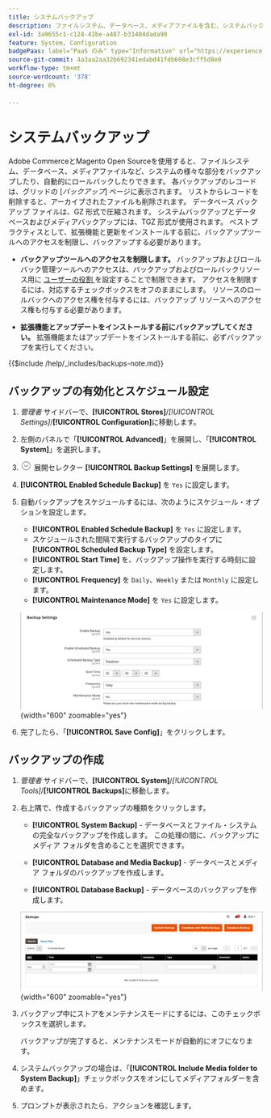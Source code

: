 ```yaml
---
title: システムバックアップ
description: ファイルシステム、データベース、メディアファイルを含む、システムバックアップを作成およびスケジュールする方法を説明します。
exl-id: 3a9655c1-c124-42be-a487-b31404dada90
feature: System, Configuration
badgePaas: label="PaaS のみ" type="Informative" url="https://experienceleague.adobe.com/en/docs/commerce/user-guides/product-solutions" tooltip="Adobe Commerce on Cloud プロジェクト（Adobeが管理する PaaS インフラストラクチャ）およびオンプレミスプロジェクトにのみ適用されます。"
source-git-commit: 4a3aa2aa32b692341edabd41fdb608e3cff5d8e0
workflow-type: tm+mt
source-wordcount: '378'
ht-degree: 0%

---
```


# システムバックアップ

Adobe CommerceとMagento Open Sourceを使用すると、ファイルシステム、データベース、メディアファイルなど、システムの様々な部分をバックアップしたり、自動的にロールバックしたりできます。 各バックアップのレコードは、グリッドの [_バックアップ_] ページに表示されます。 リストからレコードを削除すると、アーカイブされたファイルも削除されます。 データベース バックアップ ファイルは、GZ 形式で圧縮されます。 システムバックアップとデータベースおよびメディアバックアップには、TGZ 形式が使用されます。 ベストプラクティスとして、拡張機能と更新をインストールする前に、バックアップツールへのアクセスを制限し、バックアップする必要があります。

- **バックアップツールへのアクセスを制限します。** バックアップおよびロールバック管理ツールへのアクセスは、バックアップおよびロールバックリソース用に [ ユーザーの役割 ](permissions-user-roles.md) を設定することで制限できます。 アクセスを制限するには、対応するチェックボックスをオフのままにします。 リソースのロールバックへのアクセス権を付与するには、バックアップ リソースへのアクセス権も付与する必要があります。

- **拡張機能とアップデートをインストールする前にバックアップしてください。** 拡張機能またはアップデートをインストールする前に、必ずバックアップを実行してください。

{{$include /help/_includes/backups-note.md}}

## バックアップの有効化とスケジュール設定

1. _管理者_ サイドバーで、**[!UICONTROL Stores]**/_[!UICONTROL Settings]_/**[!UICONTROL Configuration]**&#x200B;に移動します。

1. 左側のパネルで「**[!UICONTROL Advanced]**」を展開し、「**[!UICONTROL System]**」を選択します。

1. ![ の ](../assets/icon-display-expand.png) 展開セレクター **[!UICONTROL Backup Settings]** を展開します。

1. **[!UICONTROL Enabled Schedule Backup]** を `Yes` に設定します。

1. 自動バックアップをスケジュールするには、次のようにスケジュール・オプションを設定します。

   - **[!UICONTROL Enabled Schedule Backup]** を `Yes` に設定します。
   - スケジュールされた間隔で実行するバックアップのタイプに **[!UICONTROL Scheduled Backup Type]** を設定します。
   - **[!UICONTROL Start Time]** を、バックアップ操作を実行する時刻に設定します。
   - **[!UICONTROL Frequency]** を `Daily`、`Weekly` または `Monthly` に設定します。
   - **[!UICONTROL Maintenance Mode]** を `Yes` に設定します。

   ![ 詳細設定 – バックアップ ](../configuration-reference/advanced/assets/system-scheduled-backup-settings.png){width="600" zoomable="yes"}

1. 完了したら、「**[!UICONTROL Save Config]**」をクリックします。

## バックアップの作成

1. _管理者_ サイドバーで、**[!UICONTROL System]**/_[!UICONTROL Tools]_/**[!UICONTROL Backups]**&#x200B;に移動します。

1. 右上隅で、作成するバックアップの種類をクリックします。

   - **[!UICONTROL System Backup]** - データベースとファイル・システムの完全なバックアップを作成します。 この処理の間に、バックアップにメディア フォルダを含めることを選択できます。

   - **[!UICONTROL Database and Media Backup]** - データベースとメディア フォルダのバックアップを作成します。

   - **[!UICONTROL Database Backup]** - データベースのバックアップを作成します。

   ![ システムツール – バックアップ ](./assets/tools-backups.png){width="600" zoomable="yes"}

1. バックアップ中にストアをメンテナンスモードにするには、このチェックボックスを選択します。

   バックアップが完了すると、メンテナンスモードが自動的にオフになります。

1. システムバックアップの場合は、「**[!UICONTROL Include Media folder to System Backup]**」チェックボックスをオンにしてメディアフォルダーを含めます。

1. プロンプトが表示されたら、アクションを確認します。



<!-- Last updated from includes: 2023-02-22 09:59:54 -->
